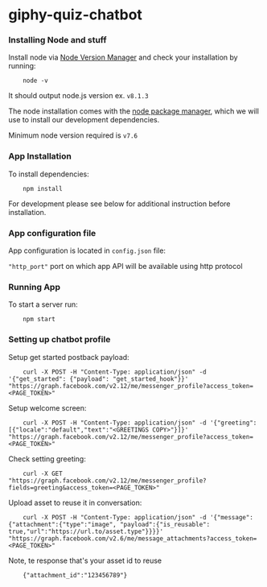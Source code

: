 # giphy-quiz-chatbot


### Installing Node and stuff

Install node via [Node Version Manager](https://github.com/creationix/nvm) and check your installation by running:

        node -v

It should output node.js version ex. ` v8.1.3 `

The node installation comes with the [node package manager](https://npmjs.org), which we will use to install our development dependencies.

Minimum node version required is ` v7.6 `


### App Installation

To install dependencies:

        npm install

For development please see below for additional instruction before installation.

### App configuration file

App configuration is located in ` config.json ` file:

` "http_port" ` port on which app API will be available using http protocol

### Running App

To start a server run:

        npm start

### Setting up chatbot profile

Setup get started postback payload:

        curl -X POST -H "Content-Type: application/json" -d '{"get_started": {"payload": "get_started_hook"}}' "https://graph.facebook.com/v2.12/me/messenger_profile?access_token=<PAGE_TOKEN>"

Setup welcome screen:

        curl -X POST -H "Content-Type: application/json" -d '{"greeting":[{"locale":"default","text":"<GREETINGS COPY>"}]}' "https://graph.facebook.com/v2.12/me/messenger_profile?access_token=<PAGE_TOKEN>"

Check setting greeting:

        curl -X GET "https://graph.facebook.com/v2.12/me/messenger_profile?fields=greeting&access_token=<PAGE_TOKEN>"

Upload asset to reuse it in conversation:

        curl -X POST -H "Content-Type: application/json" -d '{"message":{"attachment":{"type":"image", "payload":{"is_reusable": true,"url":"https://url.to/asset.type"}}}}' "https://graph.facebook.com/v2.6/me/message_attachments?access_token=<PAGE_TOKEN>"

Note, te response that's your asset id to reuse

        {"attachment_id":"123456789"}